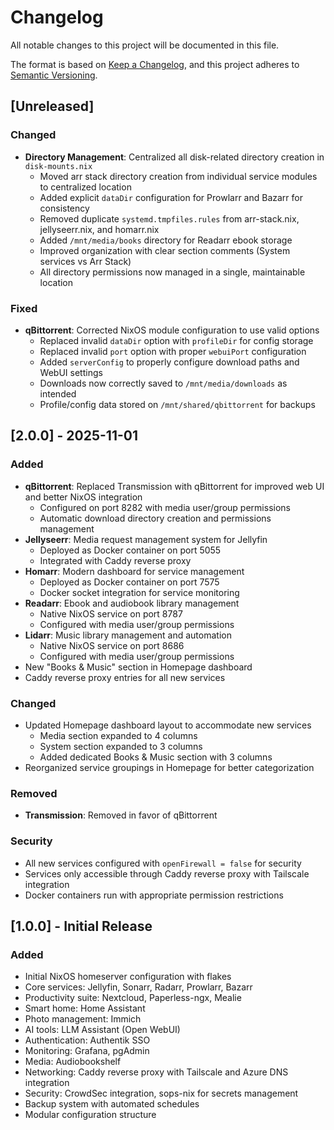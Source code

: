 # Changelog

All notable changes to this project will be documented in this file.

The format is based on [Keep a Changelog](https://keepachangelog.com/en/1.0.0/),
and this project adheres to [Semantic Versioning](https://semver.org/spec/v2.0.0.html).

## [Unreleased]

### Changed
- **Directory Management**: Centralized all disk-related directory creation in `disk-mounts.nix`
  - Moved arr stack directory creation from individual service modules to centralized location
  - Added explicit `dataDir` configuration for Prowlarr and Bazarr for consistency
  - Removed duplicate `systemd.tmpfiles.rules` from arr-stack.nix, jellyseerr.nix, and homarr.nix
  - Added `/mnt/media/books` directory for Readarr ebook storage
  - Improved organization with clear section comments (System services vs Arr Stack)
  - All directory permissions now managed in a single, maintainable location

### Fixed
- **qBittorrent**: Corrected NixOS module configuration to use valid options
  - Replaced invalid `dataDir` option with `profileDir` for config storage
  - Replaced invalid `port` option with proper `webuiPort` configuration
  - Added `serverConfig` to properly configure download paths and WebUI settings
  - Downloads now correctly saved to `/mnt/media/downloads` as intended
  - Profile/config data stored on `/mnt/shared/qbittorrent` for backups

## [2.0.0] - 2025-11-01

### Added
- **qBittorrent**: Replaced Transmission with qBittorrent for improved web UI and better NixOS integration
  - Configured on port 8282 with media user/group permissions
  - Automatic download directory creation and permissions management
- **Jellyseerr**: Media request management system for Jellyfin
  - Deployed as Docker container on port 5055
  - Integrated with Caddy reverse proxy
- **Homarr**: Modern dashboard for service management
  - Deployed as Docker container on port 7575
  - Docker socket integration for service monitoring
- **Readarr**: Ebook and audiobook library management
  - Native NixOS service on port 8787
  - Configured with media user/group permissions
- **Lidarr**: Music library management and automation
  - Native NixOS service on port 8686
  - Configured with media user/group permissions
- New "Books & Music" section in Homepage dashboard
- Caddy reverse proxy entries for all new services

### Changed
- Updated Homepage dashboard layout to accommodate new services
  - Media section expanded to 4 columns
  - System section expanded to 3 columns
  - Added dedicated Books & Music section with 3 columns
- Reorganized service groupings in Homepage for better categorization

### Removed
- **Transmission**: Removed in favor of qBittorrent

### Security
- All new services configured with `openFirewall = false` for security
- Services only accessible through Caddy reverse proxy with Tailscale integration
- Docker containers run with appropriate permission restrictions

## [1.0.0] - Initial Release

### Added
- Initial NixOS homeserver configuration with flakes
- Core services: Jellyfin, Sonarr, Radarr, Prowlarr, Bazarr
- Productivity suite: Nextcloud, Paperless-ngx, Mealie
- Smart home: Home Assistant
- Photo management: Immich
- AI tools: LLM Assistant (Open WebUI)
- Authentication: Authentik SSO
- Monitoring: Grafana, pgAdmin
- Media: Audiobookshelf
- Networking: Caddy reverse proxy with Tailscale and Azure DNS integration
- Security: CrowdSec integration, sops-nix for secrets management
- Backup system with automated schedules
- Modular configuration structure
